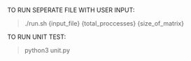 TO RUN SEPERATE FILE WITH USER INPUT: 
> ./run.sh {input_file} {total_proccesses} {size_of_matrix}

TO RUN UNIT TEST:
> python3 unit.py